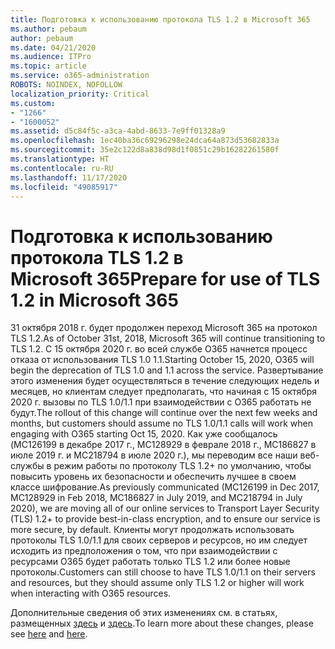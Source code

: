 ```yaml
---
title: Подготовка к использованию протокола TLS 1.2 в Microsoft 365
ms.author: pebaum
author: pebaum
ms.date: 04/21/2020
ms.audience: ITPro
ms.topic: article
ms.service: o365-administration
ROBOTS: NOINDEX, NOFOLLOW
localization_priority: Critical
ms.custom:
- "1266"
- "1600052"
ms.assetid: d5c84f5c-a3ca-4abd-8633-7e9ff01328a9
ms.openlocfilehash: 1ec40ba36c69296298e24dca64a873d53682833a
ms.sourcegitcommit: 35e2c122d8a838d98d1f0851c29b16282261580f
ms.translationtype: HT
ms.contentlocale: ru-RU
ms.lasthandoff: 11/17/2020
ms.locfileid: "49085917"
---
```

# <a name="prepare-for-use-of-tls-12-in-microsoft-365"></a><span data-ttu-id="efb22-102">Подготовка к использованию протокола TLS 1.2 в Microsoft 365</span><span class="sxs-lookup"><span data-stu-id="efb22-102">Prepare for use of TLS 1.2 in Microsoft 365</span></span>

<span data-ttu-id="efb22-103">31 октября 2018 г. будет продолжен переход Microsoft 365 на протокол TLS 1.2.</span><span class="sxs-lookup"><span data-stu-id="efb22-103">As of October 31st, 2018, Microsoft 365 will continue transitioning to TLS 1.2.</span></span> <span data-ttu-id="efb22-104">С 15 октября 2020 г. во всей службе O365 начнется процесс отказа от использования TLS 1.0 1.1.</span><span class="sxs-lookup"><span data-stu-id="efb22-104">Starting October 15, 2020, O365 will begin the deprecation of TLS 1.0 and 1.1 across the service.</span></span> <span data-ttu-id="efb22-105">Развертывание этого изменения будет осуществляться в течение следующих недель и месяцев, но клиентам следует предполагать, что начиная с 15 октября 2020 г. вызовы по TLS 1.0/1.1 при взаимодействии с O365 работать не будут.</span><span class="sxs-lookup"><span data-stu-id="efb22-105">The rollout of this change will continue over the next few weeks and months, but customers should assume no TLS 1.0/1.1 calls will work when engaging with O365 starting Oct 15, 2020.</span></span> <span data-ttu-id="efb22-106">Как уже сообщалось (MC126199 в декабре 2017 г., MC128929 в феврале 2018 г., MC186827 в июле 2019 г. и MC218794 в июле 2020 г.), мы переводим все наши веб-службы в режим работы по протоколу TLS 1.2+ по умолчанию, чтобы повысить уровень их безопасности и обеспечить лучшее в своем классе шифрование.</span><span class="sxs-lookup"><span data-stu-id="efb22-106">As previously communicated (MC126199 in Dec 2017, MC128929 in Feb 2018, MC186827 in July 2019, and MC218794 in July 2020), we are moving all of our online services to Transport Layer Security (TLS) 1.2+ to provide best-in-class encryption, and to ensure our service is more secure, by default.</span></span> <span data-ttu-id="efb22-107">Клиенты могут продолжать использовать протоколы TLS 1.0/1.1 для своих серверов и ресурсов, но им следует исходить из предположения о том, что при взаимодействии с ресурсами O365 будет работать только TLS 1.2 или более новые протоколы.</span><span class="sxs-lookup"><span data-stu-id="efb22-107">Customers can still choose to have TLS 1.0/1.1 on their servers and resources, but they should assume only TLS 1.2 or higher will work when interacting with O365 resources.</span></span>
  
<span data-ttu-id="efb22-108">Дополнительные сведения об этих изменениях см. в статьях, размещенных [здесь](https://docs.microsoft.com/microsoft-365/compliance/prepare-tls-1.2-in-office-365?view=o365-worldwide) и [здесь](https://docs.microsoft.com/microsoft-365/compliance/tls-1.0-and-1.1-deprecation-for-office-365?view=o365-worldwide).</span><span class="sxs-lookup"><span data-stu-id="efb22-108">To learn more about these changes, please see [here](https://docs.microsoft.com/microsoft-365/compliance/prepare-tls-1.2-in-office-365?view=o365-worldwide) and [here](https://docs.microsoft.com/microsoft-365/compliance/tls-1.0-and-1.1-deprecation-for-office-365?view=o365-worldwide).</span></span>

  